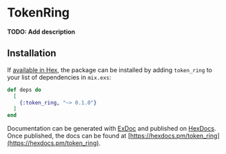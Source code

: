 # TokenRing

**TODO: Add description**

## Installation

If [available in Hex](https://hex.pm/docs/publish), the package can be installed
by adding `token_ring` to your list of dependencies in `mix.exs`:

```elixir
def deps do
  [
    {:token_ring, "~> 0.1.0"}
  ]
end
```

Documentation can be generated with [ExDoc](https://github.com/elixir-lang/ex_doc)
and published on [HexDocs](https://hexdocs.pm). Once published, the docs can
be found at [https://hexdocs.pm/token_ring](https://hexdocs.pm/token_ring).


